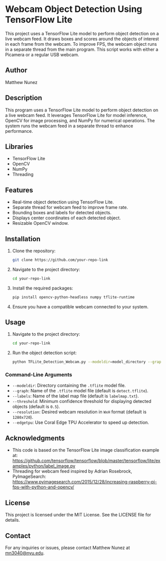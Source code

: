 # Webcam Object Detection Using TensorFlow Lite

This project uses a TensorFlow Lite model to perform object detection on a live webcam feed. It draws boxes and scores around the objects of interest in each frame from the webcam. To improve FPS, the webcam object runs in a separate thread from the main program. This script works with either a Picamera or a regular USB webcam.

## Author

Matthew Nunez

## Description

This program uses a TensorFlow Lite model to perform object detection on a live webcam feed. It leverages TensorFlow Lite for model inference, OpenCV for image processing, and NumPy for numerical operations. The system runs the webcam feed in a separate thread to enhance performance.

## Libraries

- TensorFlow Lite
- OpenCV
- NumPy
- Threading

## Features

- Real-time object detection using TensorFlow Lite.
- Separate thread for webcam feed to improve frame rate.
- Bounding boxes and labels for detected objects.
- Displays center coordinates of each detected object.
- Resizable OpenCV window.

## Installation

1. Clone the repository:
    ```bash
    git clone https://github.com/your-repo-link
    ```

2. Navigate to the project directory:
    ```bash
    cd your-repo-link
    ```

3. Install the required packages:
    ```bash
    pip install opencv-python-headless numpy tflite-runtime
    ```

4. Ensure you have a compatible webcam connected to your system.

## Usage

1. Navigate to the project directory:
    ```bash
    cd your-repo-link
    ```

2. Run the object detection script:
    ```bash
    python TFLite_Detection_Webcam.py --modeldir=model_directory --graph=model_file.tflite --labels=labelmap.txt --threshold=0.5 --resolution=1280x720
    ```

### Command-Line Arguments

- `--modeldir`: Directory containing the `.tflite` model file.
- `--graph`: Name of the `.tflite` model file (default is `detect.tflite`).
- `--labels`: Name of the label map file (default is `labelmap.txt`).
- `--threshold`: Minimum confidence threshold for displaying detected objects (default is `0.5`).
- `--resolution`: Desired webcam resolution in `WxH` format (default is `1280x720`).
- `--edgetpu`: Use Coral Edge TPU Accelerator to speed up detection.

## Acknowledgments

- This code is based on the TensorFlow Lite image classification example at: https://github.com/tensorflow/tensorflow/blob/master/tensorflow/lite/examples/python/label_image.py
- Threading for webcam feed inspired by Adrian Rosebrock, PyImageSearch: https://www.pyimagesearch.com/2015/12/28/increasing-raspberry-pi-fps-with-python-and-opencv/

## License

This project is licensed under the MIT License. See the LICENSE file for details.

## Contact

For any inquiries or issues, please contact Matthew Nunez at [mn3040@nyu.edu](mailto:mn3040@nyu.edu).
